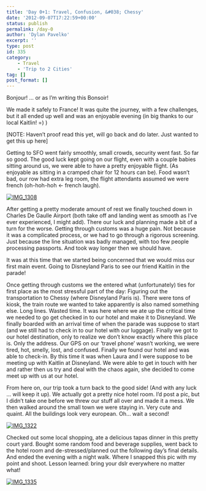 ```yaml
---
title: 'Day 0+1: Travel, Confusion, &#038; Chessy'
date: '2012-09-07T17:22:59+00:00'
status: publish
permalink: /day-0
author: 'Dylan Pavelko'
excerpt: ''
type: post
id: 335
category:
    - Travel
    - 'Trip to 2 Cities'
tag: []
post_format: []
---
```

Bonjour! … or as I’m writing this Bonsoir!

We made it safely to France! It was quite the journey, with a few challenges, but it all ended up well and was an enjoyable evening (in big thanks to our local Kaitlin! =) )

\[NOTE: Haven’t proof read this yet, will go back and do later. Just wanted to get this up here\]

Getting to SFO went fairly smoothly, small crowds, security went fast. So far so good. The good luck kept going on our flight, even with a couple babies sitting around us, we were able to have a pretty enjoyable flight. (As enjoyable as sitting in a cramped chair for 12 hours can be). Food wasn’t bad, our row had extra leg room, the flight attendants assumed we were french (oh-hoh-hoh &lt;- french laugh).

[![](https://i0.wp.com/www.dylanpavelko.com/blog/wp-content/uploads/2012/09/IMG_1308-300x225.jpg?resize=300%2C225 "IMG_1308")](https://i1.wp.com/www.dylanpavelko.com/blog/wp-content/uploads/2012/09/IMG_1308.jpg)

After getting a pretty moderate amount of rest we finally touched down in Charles De Gaulle Airport (both take off and landing went as smooth as I’ve ever experienced, I might add). There our luck and planning made a bit of a turn for the worse. Getting through customs was a huge pain. Not because it was a complicated process, or we had to go through a rigorous screening. Just because the line situation was badly managed, with too few people processing passports. And took way longer then we should have.

It was at this time that we started being concerned that we would miss our first main event. Going to Disneyland Paris to see our friend Kaitlin in the parade!

Once getting through customs we the entered what (unfortunately) ties for first place as the most stressful part of the day: Figuring out the transportation to Chessy (where Disneyland Paris is). There were tons of kiosk, the train route we wanted to take apparently is also named something else. Long lines. Wasted time. It was here where we ate up the critical time we needed to go get checked in to our hotel and make it to Disneyland. We finally boarded with an arrival time of when the parade was suppose to start (and we still had to check in to our hotel with our luggage). Finally we got to our hotel destination, only to realize we don’t know exactly where this place is. Only the address. Our GPS on our ‘travel phone’ wasn’t working, we were tired, hot, smelly, lost, and confused. Finally we found our hotel and was able to check-in. By this time it was when Laura and I were suppose to be meeting up with Kaitlin at Disneyland. We were able to get in touch with her and rather then us try and deal with the chaos again, she decided to come meet up with us at our hotel.

From here on, our trip took a turn back to the good side! (And with any luck … will keep it up). We actually got a pretty nice hotel room. I’d post a pic, but I didn’t take one before we threw our stuff all over and made it a mess. We then walked around the small town we were staying in. Very cute and quaint. All the buildings look very european. Oh… wait a second!

[![](https://i2.wp.com/www.dylanpavelko.com/blog/wp-content/uploads/2012/09/IMG_13222.jpg?resize=420%2C315 "IMG_1322")](https://i2.wp.com/www.dylanpavelko.com/blog/wp-content/uploads/2012/09/IMG_13222.jpg)

Checked out some local shopping, ate a delicious tapas dinner in this pretty court yard. Bought some random food and beverage supplies, went back to the hotel room and de-stressed/planned out the following day’s final details. And ended the evening with a night walk. Where I snapped this pic with my point and shoot. Lesson learned: bring your dslr everywhere no matter what!

[![](https://i2.wp.com/www.dylanpavelko.com/blog/wp-content/uploads/2012/09/IMG_13352.jpg?resize=420%2C291 "IMG_1335")](https://i2.wp.com/www.dylanpavelko.com/blog/wp-content/uploads/2012/09/IMG_13352.jpg)
